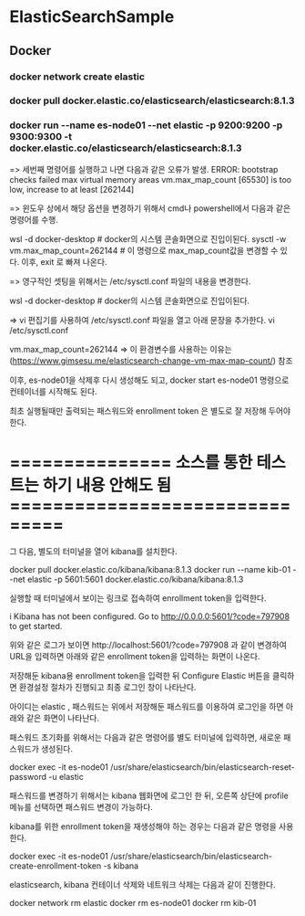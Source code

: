 # ElasticSearchSample

## Docker
### docker network create elastic
### docker pull docker.elastic.co/elasticsearch/elasticsearch:8.1.3
### docker run --name es-node01 --net elastic -p 9200:9200 -p 9300:9300 -t docker.elastic.co/elasticsearch/elasticsearch:8.1.3
 
=> 세번째 명령어를 실행하고 나면  다음과 같은 오류가 발생.
ERROR: bootstrap checks failed
max virtual memory areas vm.max_map_count [65530]  is too low, increase to at least [262144]
 
=> 윈도우 상에서 해당 옵션을 변경하기 위해서 cmd나 powershell에서 다음과 같은 명령어를 수행.

wsl -d docker-desktop  # docker의 시스템 콘솔화면으로 진입이된다.
sysctl -w vm.max_map_count=262144   # 이 명령으로 max_map_count값을 변경할 수 있다.
이후, exit 로 빠져 나온다.

=> 영구적인 셋팅을 위해서는  /etc/sysctl.conf 파일의 내용을 변경한다.

wsl -d docker-desktop  # docker의 시스템 콘솔화면으로 진입이된다.

=> vi 편집기를 사용하여 /etc/sysctl.conf 파일을 열고 아래 문장을 추가한다.
vi /etc/sysctl.conf

vm.max_map_count=262144
=> 이 환경변수를 사용하는 이유는 (https://www.gimsesu.me/elasticsearch-change-vm-max-map-count/) 참조

이후, es-node01을 삭제후 다시 생성해도 되고, docker start es-node01 명령으로 컨테이너를 시작해도 된다.

최초 실행될때만 출력되는 패스워드와 enrollment token 은 별도로 잘 저장해 두어야 한다.

 
# =============== 소스를 통한 테스트는 하기 내용 안해도 됨 ===============================

그 다음, 별도의 터미널을 열어 kibana를 설치한다.

docker pull docker.elastic.co/kibana/kibana:8.1.3
docker run --name kib-01 --net elastic -p 5601:5601 docker.elastic.co/kibana/kibana:8.1.3

실행할 때 터미널에서 보이는 링크로 접속하여 enrollment token을 입력한다. 

i Kibana has not been configured.
Go to http://0.0.0.0:5601/?code=797908 to get started.

위와 같은 로그가 보이면 http://localhost:5601/?code=797908 과 같이 변경하여 URL을 입력하면 아래와 같은 enrollment token을 입력하는 화면이 나온다.

저장해둔 kibana용 enrollment token을 입력한 뒤 Configure Elastic 버튼을 클릭하면 환경설정 절차가 진행되고 최종 로그인 창이 나타난다.

아이디는 elastic , 패스워드는 위에서 저장해둔 패스워드를 이용하여 로그인을 하면 아래와 같은 화면이 나타난다.

패스워드 초기화를 위해서는 다음과 같은 명령어를 별도 터미널에 입력하면, 새로운 패스워드가 생성된다.

docker exec -it es-node01 /usr/share/elasticsearch/bin/elasticsearch-reset-password -u elastic
 

패스워드를 변경하기 위해서는 kibana 웹화면에 로그인 한 뒤, 오른쪽 상단에 profile 메뉴를 선택하면 패스워드 변경이 가능하다.

 

kibana를 위한 enrollment token을 재생성해야 하는 경우는 다음과 같은 명령을 사용한다.

docker exec -it es-node01 /usr/share/elasticsearch/bin/elasticsearch-create-enrollment-token -s kibana
 

elasticsearch, kibana 컨테이너 삭제와 네트워크 삭제는 다음과 같이 진행한다.

docker network rm elastic
docker rm es-node01
docker rm kib-01
